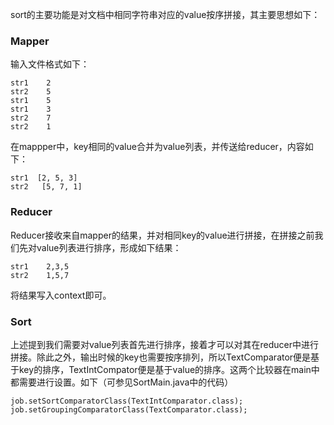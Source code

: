 sort的主要功能是对文档中相同字符串对应的value按序拼接，其主要思想如下：

### Mapper

输入文件格式如下：
```
str1	2
str2	5
str1	5
str1	3
str2	7
str2	1
```

在mappper中，key相同的value合并为value列表，并传送给reducer，内容如下：
```
str1  [2, 5, 3]
str2   [5, 7, 1]
```

### Reducer
Reducer接收来自mapper的结果，并对相同key的value进行拼接，在拼接之前我们先对value列表进行排序，形成如下结果：
```
str1    2,3,5
str2    1,5,7
```
将结果写入context即可。

### Sort
上述提到我们需要对value列表首先进行排序，接着才可以对其在reducer中进行拼接。除此之外，输出时候的key也需要按序排列，所以TextComparator便是基于key的排序，TextIntCompator便是基于value的排序。这两个比较器在main中都需要进行设置。如下（可参见SortMain.java中的代码）
```
job.setSortComparatorClass(TextIntComparator.class);
job.setGroupingComparatorClass(TextComparator.class);
```


